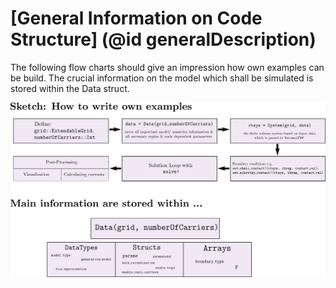 # [General Information on Code Structure] (@id generalDescription)

The following flow charts should give an impression how own examples can be build. The crucial information on the model which shall be simulated is stored within the Data struct.

![Code Structure](images/code-docs.png)